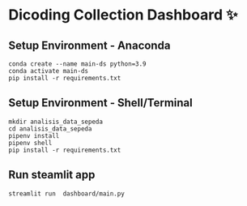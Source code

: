 # Dicoding Collection Dashboard ✨

## Setup Environment - Anaconda
```
conda create --name main-ds python=3.9
conda activate main-ds
pip install -r requirements.txt
```

## Setup Environment - Shell/Terminal
```
mkdir analisis_data_sepeda
cd analisis_data_sepeda
pipenv install
pipenv shell
pip install -r requirements.txt
```

## Run steamlit app
```
streamlit run  dashboard/main.py
```
